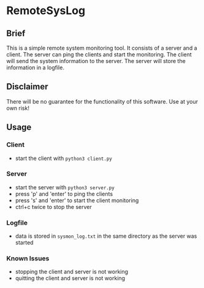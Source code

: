 # RemoteSysLog
## Brief
This is a simple remote system monitoring tool. It consists of a server and a client. The server can ping the clients and start the monitoring. The client will send the system information to the server. The server will store the information in a logfile.
## Disclaimer
There will be no guarantee for the functionality of this software. Use at your own risk!
## Usage
### Client
* start the client with `python3 client.py`

### Server
* start the server with `python3 server.py`
* press 'p' and 'enter' to ping the clients
* press 's' and 'enter' to start the client monitoring
* ctrl+c twice to stop the server

### Logfile
* data is stored in `sysmon_log.txt` in the same directory as the server was started

### Known Issues
* stopping the client and server is not working
* quitting the client and server is not working
